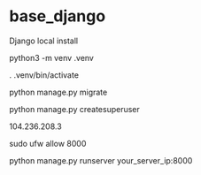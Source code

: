 # base_django
Django local install

python3 -m venv .venv

. .venv/bin/activate

python manage.py migrate

python manage.py createsuperuser

104.236.208.3

sudo ufw allow 8000

python manage.py runserver your_server_ip:8000